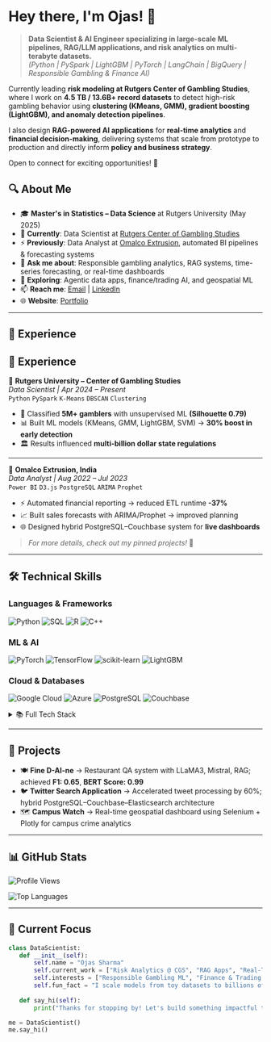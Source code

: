 # Hey there, I'm Ojas! 👋

> **Data Scientist & AI Engineer specializing in large-scale ML pipelines, RAG/LLM applications, and risk analytics on multi-terabyte datasets.**  
> *(Python | PySpark | LightGBM | PyTorch | LangChain | BigQuery | Responsible Gambling & Finance AI)*

Currently leading **risk modeling at Rutgers Center of Gambling Studies**, where I work on **4.5 TB / 13.6B+ record datasets** to detect high-risk gambling behavior using **clustering (KMeans, GMM), gradient boosting (LightGBM), and anomaly detection pipelines**.  

I also design **RAG-powered AI applications** for **real-time analytics** and **financial decision-making**, delivering systems that scale from prototype to production and directly inform **policy and business strategy**.  

Open to connect for exciting opportunities! 🚀


## 🔍 About Me

- 🎓 **Master's in Statistics – Data Science** at Rutgers University (May 2025)  
- 🏢 **Currently**: Data Scientist at [Rutgers Center of Gambling Studies](https://socialwork.rutgers.edu/centers/center-gambling-studies)  
- ⚡ **Previously**: Data Analyst at [Omalco Extrusion](https://www.omalcoextrusion.com/), automated BI pipelines & forecasting systems  
- 💬 **Ask me about**: Responsible gambling analytics, RAG systems, time-series forecasting, or real-time dashboards  
- 🌱 **Exploring**: Agentic data apps, finance/trading AI, and geospatial ML  
- 📫 **Reach me**: [Email](mailto:ojassharma16@gmail.com) | [LinkedIn](https://www.linkedin.com/in/ojassharma16/)  
- 🌐 **Website**: [Portfolio](https://ojas-portfolio-types-git-4893fb-ojassharma16-gmailcoms-projects.vercel.app/)  

---

## 💼 Experience

## 💼 Experience

📍 **Rutgers University – Center of Gambling Studies**  
*Data Scientist | Apr 2024 – Present*  
`Python` `PySpark` `K-Means` `DBSCAN` `Clustering`  
- 🚀 Classified **5M+ gamblers** with unsupervised ML **(Silhouette 0.79)** 
- 📊 Built ML models (KMeans, GMM, LightGBM, SVM) → **30% boost in early detection**  
- 🏛️ Results influenced **multi-billion dollar state regulations**  

---

📍 **Omalco Extrusion, India**  
*Data Analyst | Aug 2022 – Jul 2023*  
`Power BI` `D3.js` `PostgreSQL` `ARIMA` `Prophet`  
- ⚡ Automated financial reporting → reduced ETL runtime **-37%**  
- 📈 Built sales forecasts with ARIMA/Prophet → improved planning  
- 🌐 Designed hybrid PostgreSQL–Couchbase system for **live dashboards**  

> *For more details, check out my pinned projects!* 📌

---

## 🛠️ Technical Skills

### Languages & Frameworks
![Python](https://img.shields.io/badge/Python-3776AB?style=flat-square&logo=python&logoColor=white)
![SQL](https://img.shields.io/badge/SQL-4479A1?style=flat-square&logo=postgresql&logoColor=white)
![R](https://img.shields.io/badge/R-276DC3?style=flat-square&logo=r&logoColor=white)
![C++](https://img.shields.io/badge/C++-00599C?style=flat-square&logo=cplusplus&logoColor=white)

### ML & AI
![PyTorch](https://img.shields.io/badge/PyTorch-EE4C2C?style=flat-square&logo=pytorch&logoColor=white)
![TensorFlow](https://img.shields.io/badge/TensorFlow-FF6F00?style=flat-square&logo=tensorflow&logoColor=white)
![scikit-learn](https://img.shields.io/badge/scikit--learn-F7931E?style=flat-square&logo=scikit-learn&logoColor=white)
![LightGBM](https://img.shields.io/badge/LightGBM-9ACD32?style=flat-square&logo=lightgbm&logoColor=black)

### Cloud & Databases
![Google Cloud](https://img.shields.io/badge/Google_Cloud-4285F4?style=flat-square&logo=google-cloud&logoColor=white)
![Azure](https://img.shields.io/badge/Azure-0078D4?style=flat-square&logo=microsoft-azure&logoColor=white)
![PostgreSQL](https://img.shields.io/badge/PostgreSQL-336791?style=flat-square&logo=postgresql&logoColor=white)
![Couchbase](https://img.shields.io/badge/Couchbase-EA2328?style=flat-square&logo=couchbase&logoColor=white)

<details>
<summary>📚 Full Tech Stack</summary>

- **Languages**: Python, SQL, R, C++, MATLAB  
- **ML & AI**: KMeans, SVM, LightGBM, PyTorch, TensorFlow, HuggingFace, RAG  
- **Visualization**: Power BI, Tableau, D3.js, Matplotlib, ggplot, Plotly  
- **Cloud & Databases**: Google Cloud (BigQuery), Azure, PostgreSQL, Couchbase, Snowflake, Hive  
- **Other**: Outlier Detection, PCA, Time-Series (ARIMA, Prophet), ETL Pipelines  

</details>

---

## 📝 Projects

- 🍽️ **Fine D-AI-ne** → Restaurant QA system with LLaMA3, Mistral, RAG; achieved **F1: 0.65**, **BERT Score: 0.99**  
- 🐦 **Twitter Search Application** → Accelerated tweet processing by 60%; hybrid PostgreSQL–Couchbase–Elasticsearch architecture  
- 🗺️ **Campus Watch** → Real-time geospatial dashboard using Selenium + Plotly for campus crime analytics  

---

## 📊 GitHub Stats
![Profile Views](https://komarev.com/ghpvc/?username=ojassharma7&color=brightgreen&style=flat-square&label=Profile+Views)

![Top Languages](https://github-readme-stats.vercel.app/api/top-langs/?username=ojassharma7&layout=compact&theme=tokyonight)

---

## 🎯 Current Focus

```python
class DataScientist:
   def __init__(self):
       self.name = "Ojas Sharma"
       self.current_work = ["Risk Analytics @ CGS", "RAG Apps", "Real-Time Dashboards"]
       self.interests = ["Responsible Gambling ML", "Finance & Trading AI", "Agentic Data Systems"]
       self.fun_fact = "I scale models from toy datasets to billions of rows 📊✨"
   
   def say_hi(self):
       print("Thanks for stopping by! Let's build something impactful together! 🚀")

me = DataScientist()
me.say_hi()

